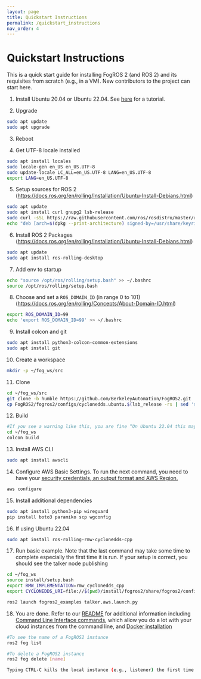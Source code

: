 ```yaml
---
layout: page
title: Quickstart Instructions
permalink: /quickstart_instructions
nav_order: 4
---
```


Quickstart Instructions
===
This is a quick start guide for installing FogROS 2 (and ROS 2) and its requisites from scratch (e.g., in a VM). New contributors to the project can start here.
1. Install Ubuntu 20.04 or Ubuntu 22.04. See [here](https://ubuntu.com/tutorials/install-ubuntu-desktop#1-overview) for a tutorial. 

2. Upgrade
```bash
sudo apt update
sudo apt upgrade
```

3. Reboot

4. Get UTF-8 locale installed
```bash
sudo apt install locales
sudo locale-gen en_US en_US.UTF-8
sudo update-locale LC_ALL=en_US.UTF-8 LANG=en_US.UTF-8
export LANG=en_US.UTF-8
```

5. Setup sources for ROS 2 (https://docs.ros.org/en/rolling/Installation/Ubuntu-Install-Debians.html)
```bash
sudo apt update
sudo apt install curl gnupg2 lsb-release
sudo curl -sSL https://raw.githubusercontent.com/ros/rosdistro/master/ros.key  -o /usr/share/keyrings/ros-archive-keyring.gpg
echo "deb [arch=$(dpkg --print-architecture) signed-by=/usr/share/keyrings/ros-archive-keyring.gpg] http://packages.ros.org/ros2/ubuntu $(source /etc/os-release && echo $UBUNTU_CODENAME) main" | sudo tee /etc/apt/sources.list.d/ros2.list > /dev/null
```

6. Install ROS 2 Packages (https://docs.ros.org/en/rolling/Installation/Ubuntu-Install-Debians.html)
```bash
sudo apt update
sudo apt install ros-rolling-desktop
```

7. Add env to startup
```bash
echo "source /opt/ros/rolling/setup.bash" >> ~/.bashrc
source /opt/ros/rolling/setup.bash
```

8. Choose and set a `ROS_DOMAIN_ID` (in range 0 to 101) (https://docs.ros.org/en/rolling/Concepts/About-Domain-ID.html)
```bash
export ROS_DOMAIN_ID=99
echo 'export ROS_DOMAIN_ID=99' >> ~/.bashrc
```

9. Install colcon and git
```bash
sudo apt install python3-colcon-common-extensions
sudo apt install git
```

10. Create a workspace
```bash
mkdir -p ~/fog_ws/src
```

11. Clone
```bash
cd ~/fog_ws/src
git clone -b humble https://github.com/BerkeleyAutomation/FogROS2.git
cp FogROS2/fogros2/configs/cyclonedds.ubuntu.$(lsb_release -rs | sed 's/\.//').xml ../cyclonedds.xml
```

12. Build
```bash
#If you see a warning like this, you are fine “On Ubuntu 22.04 this may generate deprecation warnings.  These may be ignored.”
cd ~/fog_ws
colcon build
```

13. Install AWS CLI
```bash
sudo apt install awscli
```

14. Configure AWS Basic Settings. To run the next command, you need to have your [security credentials, an output format and AWS Region.](https://docs.aws.amazon.com/cli/latest/userguide/cli-configure-quickstart.html)
```bash
aws configure
```

15. Install additional dependencies
```bash
sudo apt install python3-pip wireguard
pip install boto3 paramiko scp wgconfig
```

16. If using Ubuntu 22.04
```bash
sudo apt install ros-rolling-rmw-cyclonedds-cpp
```
   
17. Run basic example. Note that the last command may take some time to complete especially the first time it is run. If your setup is correct, you should see the talker node publishing

```bash
cd ~/fog_ws
source install/setup.bash
export RMW_IMPLEMENTATION=rmw_cyclonedds_cpp 
export CYCLONEDDS_URI=file://$(pwd)/install/fogros2/share/fogros2/configs/cyclonedds.ubuntu.$(lsb_release -rs | sed 's/\.//').xml

ros2 launch fogros2_examples talker.aws.launch.py
```

18. You are done. Refer to our [README](https://github.com/BerkeleyAutomation/FogROS2/blob/main/README.md) for additional information including [Command Line Interface commands](https://github.com/BerkeleyAutomation/FogROS2#command-line-interface), which allow you do a lot with your cloud instances from the command line, and [Docker installation](https://github.com/BerkeleyAutomation/FogROS2#docker)
```bash
#To see the name of a FogROS2 instance
ros2 fog list

#To delete a FogROS2 instance
ros2 fog delete [name]

Typing CTRL-C kills the local instance (e.g., listener) the first time and then the cloud instance the second time
```
